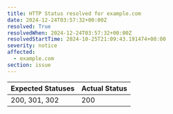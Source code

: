 ```yaml
---
title: HTTP Status resolved for example.com
date: 2024-12-24T03:57:32+00:00Z
resolved: True
resolvedWhen: 2024-12-24T03:57:32+00:00Z
resolvedStartTime: 2024-10-25T21:09:43.191474+00:00
severity: notice
affected:
  - example.com
section: issue
---
```


| Expected Statuses | Actual Status  |
|-------------------|----------------|
| 200, 301, 302 | 200 |
